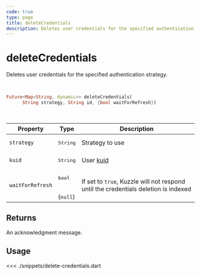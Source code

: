 ```yaml
---
code: true
type: page
title: deleteCredentials
description: Deletes user credentials for the specified authentication strategy
---
```


# deleteCredentials

Deletes user credentials for the specified authentication strategy.

<br />

```dart
Future<Map<String, dynamic>> deleteCredentials(
      String strategy, String id, {bool waitForRefresh})
```

<br />

| Property | Type | Description |
| --- | --- | --- |
| `strategy` | <pre>String</pre> | Strategy to use |
| `kuid` | <pre>String</pre> | User [kuid](/core/2/guides/essentials/user-authentication#kuzzle-user-identifier-kuid) |
| `waitForRefresh` | <pre>bool</pre><br />(`null`) | If set to `true`, Kuzzle will not respond until the credentials deletion is indexed |

## Returns

An acknowledgment message.

## Usage

<<< ./snippets/delete-credentials.dart
